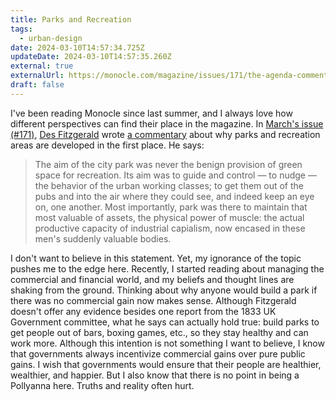 ```yaml
---
title: Parks and Recreation
tags:
  - urban-design
date: 2024-03-10T14:57:34.725Z
updateDate: 2024-03-10T14:57:35.260Z
external: true
externalUrl: https://monocle.com/magazine/issues/171/the-agenda-comment/
draft: false
---
```

I've been reading Monocle since last summer, and I always love how different perspectives can find their place in the magazine. In [March's issue (#171)](https://monocle.com/magazine/issues/171/), [Des Fitzgerald](https://research.ucc.ie/profiles/A024/DesFitzgerald@ucc.ie) wrote [a commentary](https://monocle.com/magazine/issues/171/the-agenda-comment/) about why parks and recreation areas are developed in the first place. He says:

> The aim of the city park was never the benign provision of green space for recreation. Its aim was to guide and control — to nudge — the behavior of the urban working classes; to get them out of the pubs and into the air where they could see, and indeed keep an eye on, one another. Most importantly, park was there to maintain that most valuable of assets, the physical power of muscle: the actual productive capacity of industrial capialism, now encased in these men's suddenly valuable bodies.

I don't want to believe in this statement. Yet, my ignorance of the topic pushes me to the edge here. Recently, I started reading about managing the commercial and financial world, and my beliefs and thought lines are shaking from the ground. Thinking about why anyone would build a park if there was no commercial gain now makes sense. Although Fitzgerald doesn't offer any evidence besides one report from the 1833 UK Government committee, what he says can actually hold true: build parks to get people out of bars, boxing games, etc., so they stay healthy and can work more. Although this intention is not something I want to believe, I know that governments always incentivize commercial gains over pure public gains. I wish that governments would ensure that their people are healthier, wealthier, and happier. But I also know that there is no point in being a Pollyanna here. Truths and reality often hurt.
